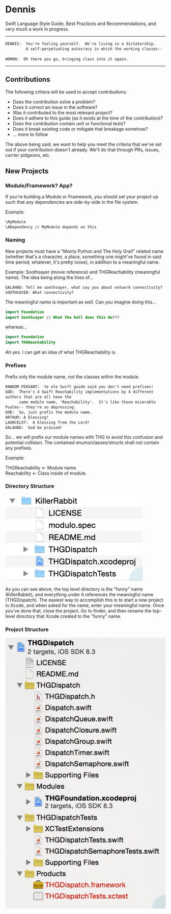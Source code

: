 # Dennis
Swift Language Style Guide, Best Practices and Recommendations, and very much a work in progress.

---

```
DENNIS:  You're fooling yourself.  We're living in a dictatorship.
         A self-perpetuating autocracy in which the working classes--
         
WOMAN:  Oh there you go, bringing class into it again.
```
---

## Contributions

The following critiera will be used to accept contributions:

* Does the contribution solve a problem?
* Does it correct an issue in the software?
* Was it contributed to the most relevant project?
* Does it adhere to this guide (as it exists at the time of the contribution)?
* Does the contribution contain unit or functional tests?
* Does it break existing code or mitigate that breakage somehow?
* ... more to follow
 
The above being said, we want to help you meet the criteria that we've set out if your contribution doesn't already.  We'll do that through PRs, issues, carrier pidgeons, etc.

## New Projects

### Module/Framework?  App?

If you're building a Module or Framework, you should set your project up such that any dependencies are side-by-side in the file system.

Example:
```
\MyModule
\ADependency // MyModule depends on this
```

### Naming

New projects must have a "Monty Python and The Holy Grail" related name (whether that's a character, a place, something one might've found in said time period, whatever, it's pretty loose), in addition to a meaningful name.

Example: Soothsayer (movie reference) and THGReachability (meaningful name).  The idea being along the lines of...
```
GALAHAD: Tell me soothsayer, what say you about network connectivity?
SOOTHSAYER: What connectivity?
```

The meaningful name is important as well.  Can you imagine doing this...

```Swift
import Foundation
import Soothsayer // What the hell does this do???
```

whereas...

```Swift
import Foundation
import THGReachability
```

Ah yes.  I can get an idea of what THGReachability is.

### Prefixes

Prefix only the module name, not the classes within the module.

```
RANDOM PEASANT:  Ye ole Swift guide said you don't need prefixes!
GOD:  There's 4 Swift Reachability implementations by 4 different authors that are all have the 
      same module name, 'Reachability'.  It's like those miserable Psalms-- they're so depressing.
GOD:  So, just prefix the module name.
ARTHUR: A blessing!
LAUNCELOT:  A blessing from the Lord!
GALAHAD:  God be praised!
```
So... we will prefix our module names with THG to avoid this confusion and potential collision.  The contained enums/classes/structs shall not contain any prefixes.

Example:

THGReachability <- Module name.<br>
Reachability <- Class inside of module.<br>

### Directory Structure

<img src="images/project_dir_layout.png">

As you can see above, the top level directory is the "funny" name (KillerRabbit), and everything under it references the meaningful name (THGDispatch).  The easiest way to accomplish this is to start a new project in Xcode, and when asked for the name, enter your meaningful name.  Once you've done that, close the project.  Go to finder, and then rename the top-level directory that Xcode created to the "funny" name.

### Project Structure

<img src="images/project_layout.png">

